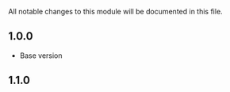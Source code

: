 All notable changes to this module will be documented in this file.

## 1.0.0

- Base version

## 1.1.0